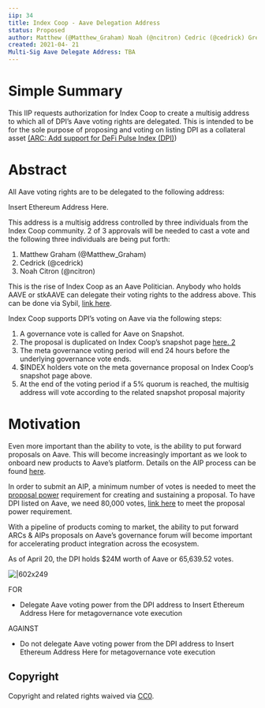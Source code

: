 ```yaml
---
iip: 34
title: Index Coop - Aave Delegation Address
status: Proposed
author: Matthew (@Matthew_Graham) Noah (@ncitron) Cedric (@cedrick) Greg (@gregdocter)
created: 2021-04- 21
Multi-Sig Aave Delegate Address: TBA
---
```


# Simple Summary

This IIP requests authorization for Index Coop to create a multisig address to which all of DPI’s Aave voting rights are delegated. This is intended to be for the sole purpose of proposing and voting on listing DPI as a collateral asset [(ARC: Add support for DeFi Pulse Index (DPI)](https://governance.aave.com/t/arc-add-support-for-defi-pulse-index-dpi/3576))

# Abstract

All Aave voting rights are to be delegated to the following address:

Insert Ethereum Address Here.

This address is a multisig address controlled by three individuals from the Index Coop community. 2 of 3 approvals will be needed to cast a vote and the following three individuals are being put forth:

1. Matthew Graham (@Matthew_Graham)
2. Cedrick (@cedrick)
3. Noah Citron (@ncitron)

This is the rise of Index Coop as an Aave Politician. Anybody who holds AAVE or stkAAVE can delegate their voting rights to the address above. This can be done via Sybil, [link here](https://sybil.org/#/delegates/aave).

Index Coop supports DPI’s voting on Aave via the following steps:

1. A governance vote is called for Aave on Snapshot.
2. The proposal is duplicated on Index Coop’s snapshot page [here. 2](https://snapshot.page/#/index)
3. The meta governance voting period will end 24 hours before the underlying governance vote ends.
4. $INDEX holders vote on the meta governance proposal on Index Coop’s snapshot page above.
5. At the end of the voting period if a 5% quorum is reached, the multisig address will vote according to the related snapshot proposal majority

# Motivation

Even more important than the ability to vote, is the ability to put forward proposals on Aave. This will become increasingly important as we look to onboard new products to Aave’s platform. Details on the AIP process can be found [here](https://docs.aave.com/governance/aips).

In order to submit an AIP, a minimum number of votes is needed to meet the [proposal power](https://docs.aave.com/governance/) requirement for creating and sustaining a proposal. To have DPI listed on Aave, we need 80,000 votes, [link here](https://governance.aave.com/t/arc-add-support-for-defi-pulse-index-dpi/3576/2?u=matthewgraham) to meet the proposal power requirement.

With a pipeline of products coming to market, the ability to put forward ARCs & AIPs proposals on Aave’s governance forum will become important for accelerating product integration across the ecosystem.

As of April 20, the DPI holds $24M worth of Aave or 65,639.52 votes.

![|602x249](upload://tAX1Jxrhxgi2nbbNABdo03cfVG.png)

FOR

- Delegate Aave voting power from the DPI address to Insert Ethereum Address Here for metagovernance vote execution

AGAINST

- Do not delegate Aave voting power from the DPI address to Insert Ethereum Address Here for metagovernance vote execution

## Copyright

Copyright and related rights waived via [CC0](https://creativecommons.org/publicdomain/zero/1.0/).
